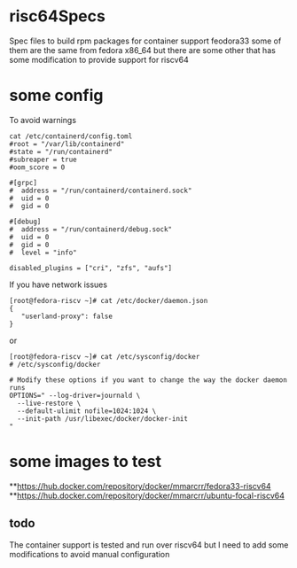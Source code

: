 # risc64Specs
Spec files to build rpm packages for container support feodora33
some of them are the same from fedora x86_64 
but there are some other that has some modification to provide support for riscv64

# some config
To avoid warnings 
```
cat /etc/containerd/config.toml 
#root = "/var/lib/containerd"
#state = "/run/containerd"
#subreaper = true
#oom_score = 0

#[grpc]
#  address = "/run/containerd/containerd.sock"
#  uid = 0
#  gid = 0

#[debug]
#  address = "/run/containerd/debug.sock"
#  uid = 0
#  gid = 0
#  level = "info"

disabled_plugins = ["cri", "zfs", "aufs"]
```
If you have network issues 
```
[root@fedora-riscv ~]# cat /etc/docker/daemon.json 
{
   "userland-proxy": false
}
```
or
```
[root@fedora-riscv ~]# cat /etc/sysconfig/docker 
# /etc/sysconfig/docker

# Modify these options if you want to change the way the docker daemon runs
OPTIONS=" --log-driver=journald \
  --live-restore \
  --default-ulimit nofile=1024:1024 \
  --init-path /usr/libexec/docker/docker-init 
"
```



# some images to test 
**https://hub.docker.com/repository/docker/mmarcrr/fedora33-riscv64
**https://hub.docker.com/repository/docker/mmarcrr/ubuntu-focal-riscv64


## todo
The container support is tested and run over riscv64 but I need to add some modifications to avoid manual configuration 
 
